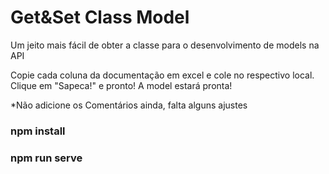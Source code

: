 # Get&Set Class Model
Um jeito mais fácil de obter a classe para o desenvolvimento de models na API

Copie cada coluna da documentação em excel e cole no respectivo local.
Clique em "Sapeca!" e pronto! A model estará pronta! 

*Não adicione os Comentários ainda, falta alguns ajustes

### npm install
### npm run serve
